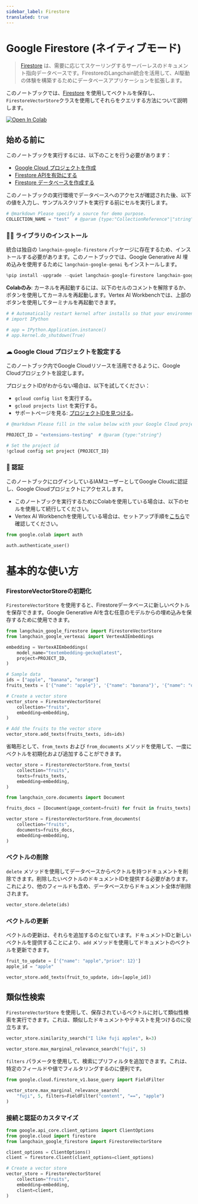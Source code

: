 ```yaml
---
sidebar_label: Firestore
translated: true
---
```


# Google Firestore (ネイティブモード)

> [Firestore](https://cloud.google.com/firestore) は、需要に応じてスケーリングするサーバーレスのドキュメント指向データベースです。FirestoreのLangchain統合を活用して、AI駆動の体験を構築するためにデータベースアプリケーションを拡張します。

このノートブックでは、[Firestore](https://cloud.google.com/firestore) を使用してベクトルを保存し、`FirestoreVectorStore`クラスを使用してそれらをクエリする方法について説明します。

[![Open In Colab](https://colab.research.google.com/assets/colab-badge.svg)](https://colab.research.google.com/github/googleapis/langchain-google-firestore-python/blob/main/docs/vectorstores.ipynb)

## 始める前に

このノートブックを実行するには、以下のことを行う必要があります：

* [Google Cloud プロジェクトを作成](https://developers.google.com/workspace/guides/create-project)
* [Firestore APIを有効にする](https://console.cloud.google.com/flows/enableapi?apiid=firestore.googleapis.com)
* [Firestore データベースを作成する](https://cloud.google.com/firestore/docs/manage-databases)

このノートブックの実行環境でデータベースへのアクセスが確認された後、以下の値を入力し、サンプルスクリプトを実行する前にセルを実行します。

```python
# @markdown Please specify a source for demo purpose.
COLLECTION_NAME = "test"  # @param {type:"CollectionReference"|"string"}
```

### 🦜🔗 ライブラリのインストール

統合は独自の `langchain-google-firestore` パッケージに存在するため、インストールする必要があります。このノートブックでは、Google Generative AI 埋め込みを使用するために `langchain-google-genai` もインストールします。

```python
%pip install -upgrade --quiet langchain-google-firestore langchain-google-vertexai
```

**Colabのみ**: カーネルを再起動するには、以下のセルのコメントを解除するか、ボタンを使用してカーネルを再起動します。Vertex AI Workbenchでは、上部のボタンを使用してターミナルを再起動できます。

```python
# # Automatically restart kernel after installs so that your environment can access the new packages
# import IPython

# app = IPython.Application.instance()
# app.kernel.do_shutdown(True)
```

### ☁ Google Cloud プロジェクトを設定する

このノートブック内でGoogle Cloudリソースを活用できるように、Google Cloudプロジェクトを設定します。

プロジェクトIDがわからない場合は、以下を試してください：

* `gcloud config list` を実行する。
* `gcloud projects list` を実行する。
* サポートページを見る: [プロジェクトIDを見つける](https://support.google.com/googleapi/answer/7014113)。

```python
# @markdown Please fill in the value below with your Google Cloud project ID and then run the cell.

PROJECT_ID = "extensions-testing"  # @param {type:"string"}

# Set the project id
!gcloud config set project {PROJECT_ID}
```

### 🔐 認証

このノートブックにログインしているIAMユーザーとしてGoogle Cloudに認証し、Google Cloudプロジェクトにアクセスします。

- このノートブックを実行するためにColabを使用している場合は、以下のセルを使用して続行してください。
- Vertex AI Workbenchを使用している場合は、セットアップ手順を[こちら](https://github.com/GoogleCloudPlatform/generative-ai/tree/main/setup-env)で確認してください。

```python
from google.colab import auth

auth.authenticate_user()
```

# 基本的な使い方

### FirestoreVectorStoreの初期化

`FirestoreVectorStore` を使用すると、Firestoreデータベースに新しいベクトルを保存できます。Google Generative AIを含む任意のモデルからの埋め込みを保存するために使用できます。

```python
from langchain_google_firestore import FirestoreVectorStore
from langchain_google_vertexai import VertexAIEmbeddings

embedding = VertexAIEmbeddings(
    model_name="textembedding-gecko@latest",
    project=PROJECT_ID,
)

# Sample data
ids = ["apple", "banana", "orange"]
fruits_texts = ['{"name": "apple"}', '{"name": "banana"}', '{"name": "orange"}']

# Create a vector store
vector_store = FirestoreVectorStore(
    collection="fruits",
    embedding=embedding,
)

# Add the fruits to the vector store
vector_store.add_texts(fruits_texts, ids=ids)
```

省略形として、`from_texts` および `from_documents` メソッドを使用して、一度にベクトルを初期化および追加することができます。

```python
vector_store = FirestoreVectorStore.from_texts(
    collection="fruits",
    texts=fruits_texts,
    embedding=embedding,
)
```

```python
from langchain_core.documents import Document

fruits_docs = [Document(page_content=fruit) for fruit in fruits_texts]

vector_store = FirestoreVectorStore.from_documents(
    collection="fruits",
    documents=fruits_docs,
    embedding=embedding,
)
```

### ベクトルの削除

`delete` メソッドを使用してデータベースからベクトルを持つドキュメントを削除できます。削除したいベクトルのドキュメントIDを提供する必要があります。これにより、他のフィールドも含め、データベースからドキュメント全体が削除されます。

```python
vector_store.delete(ids)
```

### ベクトルの更新

ベクトルの更新は、それらを追加するのと似ています。ドキュメントIDと新しいベクトルを提供することにより、`add` メソッドを使用してドキュメントのベクトルを更新できます。

```python
fruit_to_update = ['{"name": "apple","price": 12}']
apple_id = "apple"

vector_store.add_texts(fruit_to_update, ids=[apple_id])
```

## 類似性検索

`FirestoreVectorStore` を使用して、保存されているベクトルに対して類似性検索を実行できます。これは、類似したドキュメントやテキストを見つけるのに役立ちます。

```python
vector_store.similarity_search("I like fuji apples", k=3)
```

```python
vector_store.max_marginal_relevance_search("fuji", 5)
```

`filters` パラメータを使用して、検索にプリフィルタを追加できます。これは、特定のフィールドや値でフィルタリングするのに便利です。

```python
from google.cloud.firestore_v1.base_query import FieldFilter

vector_store.max_marginal_relevance_search(
    "fuji", 5, filters=FieldFilter("content", "==", "apple")
)
```

### 接続と認証のカスタマイズ

```python
from google.api_core.client_options import ClientOptions
from google.cloud import firestore
from langchain_google_firestore import FirestoreVectorStore

client_options = ClientOptions()
client = firestore.Client(client_options=client_options)

# Create a vector store
vector_store = FirestoreVectorStore(
    collection="fruits",
    embedding=embedding,
    client=client,
)
```
